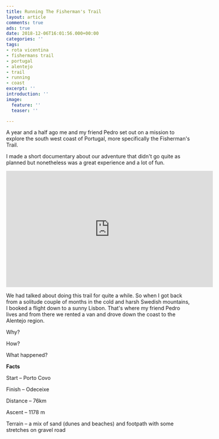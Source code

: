 ```yaml
---
title: Running The Fisherman's Trail
layout: article
comments: true
ads: true
date: 2018-12-06T16:01:56.000+00:00
categories: ''
tags:
- rota vicentina
- fishermans trail
- portugal
- alentejo
- trail
- running
- coast
excerpt: ''
introduction: ''
image:
  feature: ''
  teaser: ''

---
```

A year and a half ago me and my friend Pedro set out on a mission to explore the south west coast of Portugal, more specifically the Fisherman's Trail.

I made a short documentary about our adventure that didn't go quite as planned but nonetheless was a great experience and a lot of fun.

<iframe width="560" height="315" src="https://www.youtube.com/embed/PgKfAXEWAIs" frameborder="0" allow="accelerometer; autoplay; encrypted-media; gyroscope; picture-in-picture" allowfullscreen></iframe>

We had talked about doing this trail for quite a while. So when I got back from a solitude couple of months in the cold and harsh Swedish mountains, I booked a flight down to a sunny Lisbon. That's where my friend Pedro lives and from there we rented a van and drove down the coast to the Alentejo region.

Why?

How?

What happened?

**Facts**

Start – Porto Covo

Finish – Odeceixe

Distance – 76km

Ascent – 1178 m

Terrain – a mix of sand (dunes and beaches) and footpath with some stretches on gravel road